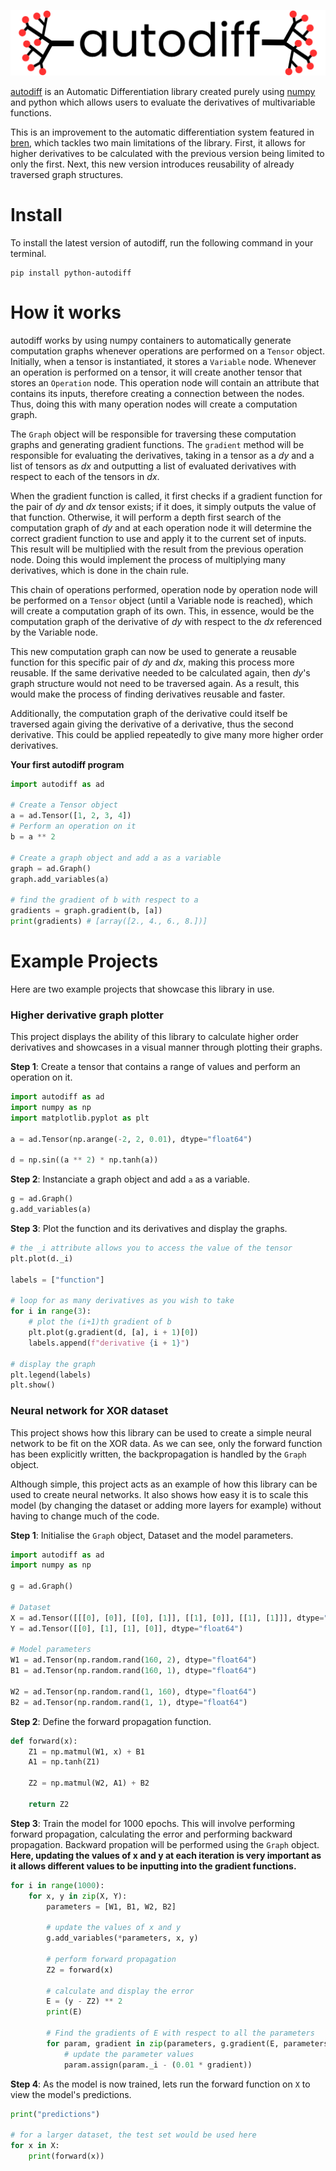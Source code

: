 <img src="https://raw.githubusercontent.com/OmPanchal/Autodiff/refs/heads/main/autodiff/Autodiff.png"></img>

[autodiff](https://github.com/OmPanchal/autodiff) is an Automatic Differentiation library created purely using [numpy](https://numpy.org) and python which allows users to evaluate the derivatives of multivariable functions. 

This is an improvement to the automatic differentiation system featured in [bren](https://github.com/OmPanchal/bren), which tackles two main limitations of the library. First, it allows for higher derivatives to be calculated with the previous version being limited to only the first. Next, this new version introduces reusability of already traversed graph structures.

# **Install**
To install the latest version of autodiff, run the following command in your terminal.
```
pip install python-autodiff
```

# **How it works**
autodiff works by using numpy containers to automatically generate computation graphs whenever operations are performed on a `Tensor` object. Initially, when a tensor is instantiated, it stores a `Variable` node. Whenever an operation is performed on a tensor, it will create another tensor that stores an `Operation` node. This operation node will contain an attribute that contains its inputs, therefore creating a connection between the nodes. Thus, doing this with many operation nodes will create a computation graph.

The `Graph` object will be responsible for traversing these computation graphs and generating gradient functions. The `gradient` method will be responsible for evaluating the derivatives, taking in a tensor as a *dy* and a list of tensors as *dx* and outputting a list of evaluated derivatives with respect to each of the tensors in *dx*. 
 
When the gradient function is called, it first checks if a gradient function for the pair of *dy* and *dx* tensor exists; if it does, it simply outputs the value of that function. Otherwise, it will perform a depth first search of the computation graph of *dy* and at each operation node it will determine the correct gradient function to use and apply it to the current set of inputs. This result will be multiplied with the result from the previous operation node. Doing this would implement the process of multiplying many derivatives, which is done in the chain rule. 
 
This chain of operations performed, operation node by operation node will be performed on a `Tensor` object (until a Variable node is reached), which will create a computation graph of its own. This, in essence, would be the computation graph of the derivative of *dy* with respect to the *dx* referenced by the Variable node. 
 
This new computation graph can now be used to generate a reusable function for this specific pair of *dy* and *dx*, making this process more reusable. If the same derivative needed to be calculated again, then *dy*'s graph structure would not need to be traversed again. As a result, this would make the process of finding derivatives reusable and faster. 
 
Additionally, the computation graph of the derivative could itself be traversed again giving the derivative of a derivative, thus the second derivative. This could be applied repeatedly to give many more higher order derivatives.


**Your first autodiff program**
```python
import autodiff as ad

# Create a Tensor object
a = ad.Tensor([1, 2, 3, 4])
# Perform an operation on it
b = a ** 2

# Create a graph object and add a as a variable
graph = ad.Graph()
graph.add_variables(a)

# find the gradient of b with respect to a 
gradients = graph.gradient(b, [a])
print(gradients) # [array([2., 4., 6., 8.])]
```

# **Example Projects**
Here are two example projects that showcase this library in use.

### Higher derivative graph plotter
This project displays the ability of this library to calculate higher order derivatives and showcases in a visual manner through plotting their graphs.

**Step 1**: Create a tensor that contains a range of values and perform an operation on it.
```python
import autodiff as ad
import numpy as np
import matplotlib.pyplot as plt

a = ad.Tensor(np.arange(-2, 2, 0.01), dtype="float64")

d = np.sin((a ** 2) * np.tanh(a)) 
```

**Step 2**: Instanciate a graph object and add `a` as a variable.
```python
g = ad.Graph()
g.add_variables(a)
```

**Step 3**: Plot the function and its derivatives and display the graphs.
``` python
# the _i attribute allows you to access the value of the tensor
plt.plot(d._i)

labels = ["function"]

# loop for as many derivatives as you wish to take
for i in range(3):
	# plot the (i+1)th gradient of b
	plt.plot(g.gradient(d, [a], i + 1)[0])
	labels.append(f"derivative {i + 1}")

# display the graph
plt.legend(labels)
plt.show()
```

### Neural network for XOR dataset

This project shows how this library can be used to create a simple neural network to be fit on the XOR data. As we can see, only the forward function has been explicitly written, the backpropagation is handled by the `Graph` object.

Although simple, this project acts as an example of how this library can be used to create neural networks. It also shows how easy it is to scale this model (by changing the dataset or adding more layers for example) without having to change much of the code.

**Step 1**: Initialise the `Graph` object, Dataset and the model parameters.
```python
import autodiff as ad
import numpy as np

g = ad.Graph()

# Dataset
X = ad.Tensor([[[0], [0]], [[0], [1]], [[1], [0]], [[1], [1]]], dtype="float64")
Y = ad.Tensor([[0], [1], [1], [0]], dtype="float64")

# Model parameters
W1 = ad.Tensor(np.random.rand(160, 2), dtype="float64")
B1 = ad.Tensor(np.random.rand(160, 1), dtype="float64")

W2 = ad.Tensor(np.random.rand(1, 160), dtype="float64")
B2 = ad.Tensor(np.random.rand(1, 1), dtype="float64")

```

**Step 2**: Define the forward propagation function.
``` python
def forward(x):
	Z1 = np.matmul(W1, x) + B1
	A1 = np.tanh(Z1)

	Z2 = np.matmul(W2, A1) + B2

	return Z2
```

**Step 3**: Train the model for 1000 epochs. This will involve performing forward propagation, calculating the error and performing backward propagation. Backward propation will be performed using the `Graph` object. **Here, updating the values of x and y at each iteration is very important as it allows different values to be inputting into the gradient functions.**
```python
for i in range(1000):
	for x, y in zip(X, Y):
		parameters = [W1, B1, W2, B2]

		# update the values of x and y
		g.add_variables(*parameters, x, y)

		# perform forward propagation
		Z2 = forward(x)

		# calculate and display the error
		E = (y - Z2) ** 2
		print(E)

		# Find the gradients of E with respect to all the parameters 
		for param, gradient in zip(parameters, g.gradient(E, parameters)):
			# update the parameter values
			param.assign(param._i - (0.01 * gradient))
```


**Step 4**: As the model is now trained, lets run the forward function on `X` to view the model's predictions.
```python
print("predictions")

# for a larger dataset, the test set would be used here
for x in X:
	print(forward(x)) 
```